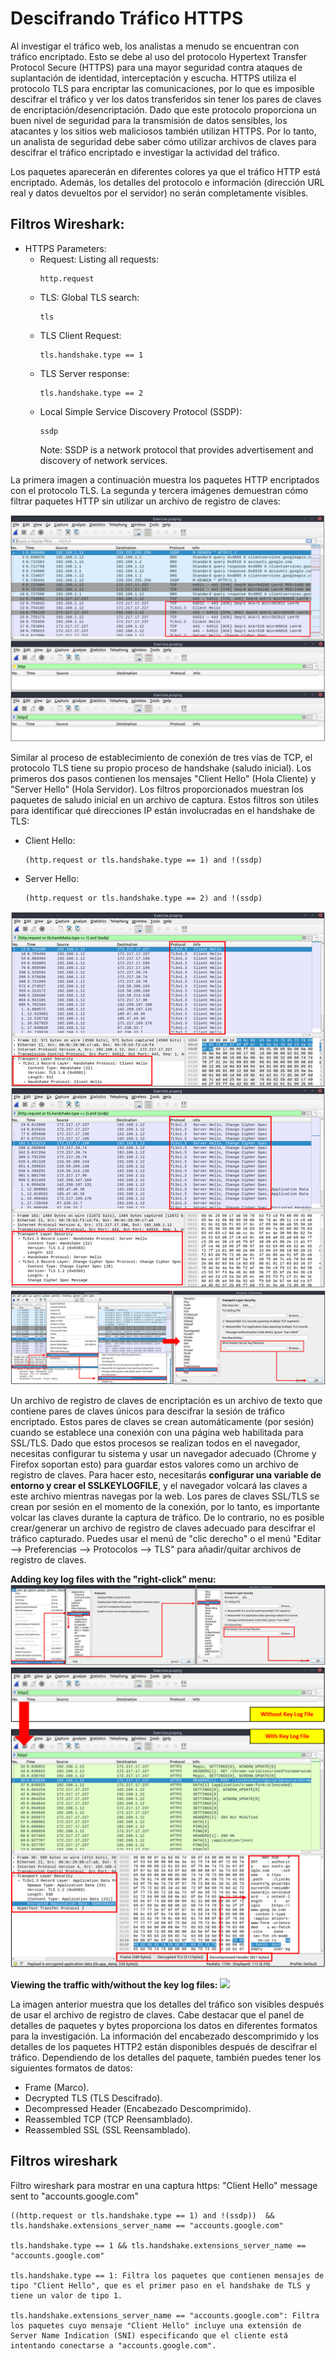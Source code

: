 
# Descifrando Tráfico HTTPS

Al investigar el tráfico web, los analistas a menudo se encuentran con tráfico encriptado. Esto se debe al uso del protocolo Hypertext Transfer Protocol Secure (HTTPS) para una mayor seguridad contra ataques de suplantación de identidad, interceptación y escucha. HTTPS utiliza el protocolo TLS para encriptar las comunicaciones, por lo que es imposible descifrar el tráfico y ver los datos transferidos sin tener los pares de claves de encriptación/desencriptación. Dado que este protocolo proporciona un buen nivel de seguridad para la transmisión de datos sensibles, los atacantes y los sitios web maliciosos también utilizan HTTPS. Por lo tanto, un analista de seguridad debe saber cómo utilizar archivos de claves para descifrar el tráfico encriptado e investigar la actividad del tráfico.

Los paquetes aparecerán en diferentes colores ya que el tráfico HTTP está encriptado. Además, los detalles del protocolo e información (dirección URL real y datos devueltos por el servidor) no serán completamente visibles.

## Filtros Wireshark:
- HTTPS Parameters:
  - Request: Listing all requests:
    ```
    http.request
    ```
  - TLS: Global TLS search:
    ```
    tls
    ```
  - TLS Client Request:
    ```
    tls.handshake.type == 1
    ```
  - TLS Server response:
    ```
    tls.handshake.type == 2
    ```
  - Local Simple Service Discovery Protocol (SSDP):
    ```
    ssdp
    ```
    Note: SSDP is a network protocol that provides advertisement and discovery of network services.


La primera imagen a continuación muestra los paquetes HTTP encriptados con el protocolo TLS. La segunda y tercera imágenes demuestran cómo filtrar paquetes HTTP sin utilizar un archivo de registro de claves:

![](capturas/wireshark-https.png)



Similar al proceso de establecimiento de conexión de tres vías de TCP, el protocolo TLS tiene su propio proceso de handshake (saludo inicial). Los primeros dos pasos contienen los mensajes "Client Hello" (Hola Cliente) y "Server Hello" (Hola Servidor). Los filtros proporcionados muestran los paquetes de saludo inicial en un archivo de captura. Estos filtros son útiles para identificar qué direcciones IP están involucradas en el handshake de TLS:
- Client Hello:
  ```
  (http.request or tls.handshake.type == 1) and !(ssdp)
  ```
- Server Hello:
  ```
  (http.request or tls.handshake.type == 2) and !(ssdp)
  ```

![](capturas/wireshark-https-2.png)
![](capturas/wireshark-https-3.png)

Un archivo de registro de claves de encriptación es un archivo de texto que contiene pares de claves únicos para descifrar la sesión de tráfico encriptado. Estos pares de claves se crean automáticamente (por sesión) cuando se establece una conexión con una página web habilitada para SSL/TLS. Dado que estos procesos se realizan todos en el navegador, necesitas configurar tu sistema y usar un navegador adecuado (Chrome y Firefox soportan esto) para guardar estos valores como un archivo de registro de claves. Para hacer esto, necesitarás **configurar una variable de entorno y crear el SSLKEYLOGFILE**, y el navegador volcará las claves a este archivo mientras navegas por la web. Los pares de claves SSL/TLS se crean por sesión en el momento de la conexión, por lo tanto, es importante volcar las claves durante la captura de tráfico. De lo contrario, no es posible crear/generar un archivo de registro de claves adecuado para descifrar el tráfico capturado. Puedes usar el menú de "clic derecho" o el menú "Editar --> Preferencias --> Protocolos --> TLS" para añadir/quitar archivos de registro de claves.


**Adding key log files with the "right-click" menu:**
![](capturas/wireshark-https-4.png)
![](capturas/wireshark-https-5.png)


**Viewing the traffic with/without the key log files:**
![](capturas/wireshark-https-6.png)

La imagen anterior muestra que los detalles del tráfico son visibles después de usar el archivo de registro de claves. Cabe destacar que el panel de detalles de paquetes y bytes proporciona los datos en diferentes formatos para la investigación. La información del encabezado descomprimido y los detalles de los paquetes HTTP2 están disponibles después de descifrar el tráfico. Dependiendo de los detalles del paquete, también puedes tener los siguientes formatos de datos:
- Frame (Marco).
- Decrypted TLS (TLS Descifrado).
- Decompressed Header (Encabezado Descomprimido).
- Reassembled TCP (TCP Reensamblado).
- Reassembled SSL (SSL Reensamblado).



## Filtros wireshark
Filtro wireshark para mostrar en una captura https: "Client Hello" message sent to "accounts.google.com"
```
((http.request or tls.handshake.type == 1) and !(ssdp))  && tls.handshake.extensions_server_name == "accounts.google.com"

tls.handshake.type == 1 && tls.handshake.extensions_server_name == "accounts.google.com"

tls.handshake.type == 1: Filtra los paquetes que contienen mensajes de tipo "Client Hello", que es el primer paso en el handshake de TLS y tiene un valor de tipo 1.

tls.handshake.extensions_server_name == "accounts.google.com": Filtra los paquetes cuyo mensaje "Client Hello" incluye una extensión de Server Name Indication (SNI) especificando que el cliente está intentando conectarse a "accounts.google.com".
```

